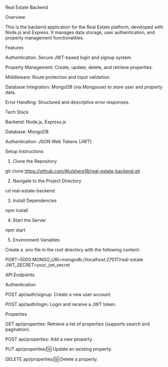 Real Estate Backend

Overview

This is the backend application for the Real Estate platform, developed with Node.js and Express. It manages data storage, user authentication, and property management functionalities.

Features

Authentication: Secure JWT-based login and signup system.

Property Management: Create, update, delete, and retrieve properties.

Middleware: Route protection and input validation.

Database Integration: MongoDB (via Mongoose) to store user and property data.

Error Handling: Structured and descriptive error responses.

Tech Stack

Backend: Node.js, Express.js

Database: MongoDB

Authentication: JSON Web Tokens (JWT)

Setup Instructions

1. Clone the Repository

git clone https://github.com/Atulshere18/real-estate-backend.git

2. Navigate to the Project Directory

cd real-estate-backend

3. Install Dependencies

npm install

4. Start the Server

npm start

5. Environment Variables

Create a .env file in the root directory with the following content:

PORT=5000
MONGO_URI=mongodb://localhost:27017/real-estate
JWT_SECRET=your_jwt_secret

API Endpoints

Authentication

POST api/auth/signup: Create a new user account.

POST api/auth/login: Login and receive a JWT token.

Properties

GET api/properties: Retrieve a list of properties (supports search and pagination).

POST api/properties: Add a new property.

PUT api/properties/:id: Update an existing property.

DELETE api/properties/:id: Delete a property.

